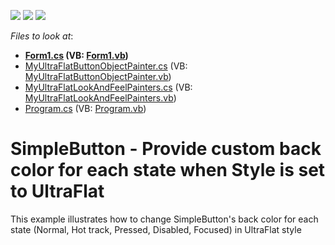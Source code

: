 <!-- default badges list -->
![](https://img.shields.io/endpoint?url=https://codecentral.devexpress.com/api/v1/VersionRange/128623429/14.2.3%2B)
[![](https://img.shields.io/badge/Open_in_DevExpress_Support_Center-FF7200?style=flat-square&logo=DevExpress&logoColor=white)](https://supportcenter.devexpress.com/ticket/details/T236950)
[![](https://img.shields.io/badge/📖_How_to_use_DevExpress_Examples-e9f6fc?style=flat-square)](https://docs.devexpress.com/GeneralInformation/403183)
<!-- default badges end -->
<!-- default file list -->
*Files to look at*:

* **[Form1.cs](./CS/Form1.cs) (VB: [Form1.vb](./VB/Form1.vb))**
* [MyUltraFlatButtonObjectPainter.cs](./CS/MyUltraFlatButtonObjectPainter.cs) (VB: [MyUltraFlatButtonObjectPainter.vb](./VB/MyUltraFlatButtonObjectPainter.vb))
* [MyUltraFlatLookAndFeelPainters.cs](./CS/MyUltraFlatLookAndFeelPainters.cs) (VB: [MyUltraFlatLookAndFeelPainters.vb](./VB/MyUltraFlatLookAndFeelPainters.vb))
* [Program.cs](./CS/Program.cs) (VB: [Program.vb](./VB/Program.vb))
<!-- default file list end -->
# SimpleButton - Provide custom back color for each state when Style is set to UltraFlat


This example illustrates how to change SimpleButton's back color for each state (Normal, Hot track, Pressed, Disabled, Focused) in UltraFlat style

<br/>


